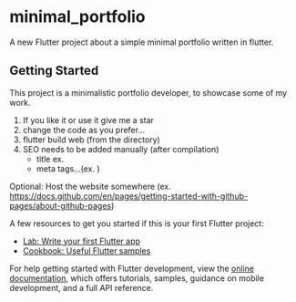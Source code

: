 # minimal_portfolio

A new Flutter project about a simple minimal portfolio written in flutter.

## Getting Started

This project is a minimalistic portfolio developer,
to showcase some of my work.

1. If you like it or use it give me a star
2. change the code as you prefer...
3. flutter build web (from the directory)
4. SEO needs to be added manually (after compilation)
    - title ex. <title>Name Surname</title>
    - meta tags...(ex. <meta name="description" content="Explore the portfolio of <Name Surname> build with Flutter, a passionate developer based in the <Country>. ">)


Optional:
Host the website somewhere (ex. https://docs.github.com/en/pages/getting-started-with-github-pages/about-github-pages)


A few resources to get you started if this is your first Flutter project:

- [Lab: Write your first Flutter app](https://docs.flutter.dev/get-started/codelab)
- [Cookbook: Useful Flutter samples](https://docs.flutter.dev/cookbook)

For help getting started with Flutter development, view the
[online documentation](https://docs.flutter.dev/), which offers tutorials,
samples, guidance on mobile development, and a full API reference.

